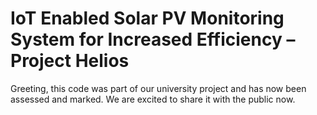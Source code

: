 # IoT Enabled Solar PV Monitoring System for Increased Efficiency – Project Helios

<p>Greeting, this code was part of our university project and has now been assessed and marked. We are excited to share it with the public now.</p>
